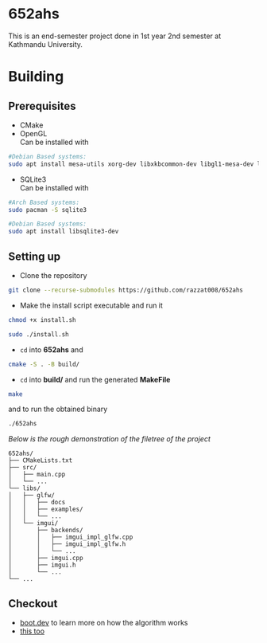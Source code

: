 # 652ahs

This is an end-semester project done in 1st year 2nd semester at Kathmandu University.

# Building

## Prerequisites

- CMake
- OpenGL\
  Can be installed with

```bash
#Debian Based systems:
sudo apt install mesa-utils xorg-dev libxkbcommon-dev libgl1-mesa-dev libglu1-mesa-dev libglfw3-dev   
```

- SQLite3\
  Can be installed with

```bash
#Arch Based systems:
sudo pacman -S sqlite3

#Debian Based systems:
sudo apt install libsqlite3-dev
```


## Setting up

- Clone the repository

```bash
git clone --recurse-submodules https://github.com/razzat008/652ahs
```

- Make the install script executable and run it
```bash
chmod +x install.sh
```

```bash
sudo ./install.sh
```

- `cd` into **652ahs** and

```bash
cmake -S . -B build/
```

- `cd` into **build/** and run the generated **MakeFile**

```bash
make
```

and to run the obtained binary

```bash
./652ahs
```

_Below is the rough demonstration of the filetree of the project_

```
652ahs/
├── CMakeLists.txt
├── src/
│   ├── main.cpp
│   └── ...
└── libs/
│   ├── glfw/
│   │   ├── docs
│   │   ├── examples/
│   │   └── ...
│   └── imgui/
│       ├── backends/
│       │   ├── imgui_impl_glfw.cpp
│       │   ├── imgui_impl_glfw.h
│       │   └── ...
│       ├── imgui.cpp
│       ├── imgui.h
│       └── ...
└── ...
```


## Checkout

- [boot.dev](https://blog.boot.dev/cryptography/how-sha-2-works-step-by-step-sha-256/) to learn more on how the algorithm works
- [this too](https://gist.github.com/hak8or/8794351) 
